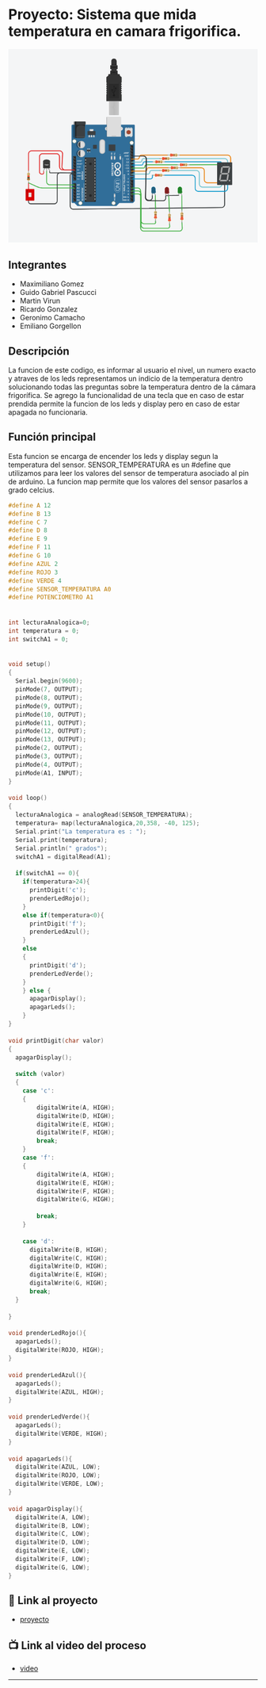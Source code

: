 # Proyecto: Sistema que mida temperatura en camara frigorifica.
![Tinkercad](./img/proyecto.png)

## Integrantes 
- Maximiliano Gomez
- Guido Gabriel Pascucci
- Martin Virun
- Ricardo Gonzalez
- Geronimo Camacho
- Emiliano Gorgellon

## Descripción
La funcion de este codigo, es informar al usuario el nivel, un numero exacto y atraves de los leds representamos un indicio de la temperatura dentro
solucionando todas las preguntas sobre la temperatura dentro de la cámara frigorífica.
Se agrego la funcionalidad de una tecla que en caso de estar prendida permite la funcion de los leds y display pero en caso de estar apagada no funcionaria.

## Función principal
Esta funcion se encarga de encender los leds y display segun la temperatura del sensor.
SENSOR_TEMPERATURA es un #define que utilizamos para leer los valores del sensor de temperatura asociado al pin de arduino. La funcion map permite que los valores del sensor pasarlos a grado celcius.


~~~ c (lenguaje en el que esta escrito)
#define A 12
#define B 13
#define C 7
#define D 8
#define E 9
#define F 11
#define G 10
#define AZUL 2
#define ROJO 3
#define VERDE 4
#define SENSOR_TEMPERATURA A0
#define POTENCIOMETRO A1


int lecturaAnalogica=0;
int temperatura = 0;
int switchA1 = 0;


void setup()
{
  Serial.begin(9600);
  pinMode(7, OUTPUT);
  pinMode(8, OUTPUT);
  pinMode(9, OUTPUT);
  pinMode(10, OUTPUT);
  pinMode(11, OUTPUT);
  pinMode(12, OUTPUT);
  pinMode(13, OUTPUT);
  pinMode(2, OUTPUT);
  pinMode(3, OUTPUT);
  pinMode(4, OUTPUT);
  pinMode(A1, INPUT);
}

void loop()
{
  lecturaAnalogica = analogRead(SENSOR_TEMPERATURA);
  temperatura= map(lecturaAnalogica,20,358, -40, 125);
  Serial.print("La temperatura es : ");
  Serial.print(temperatura);
  Serial.println(" grados");
  switchA1 = digitalRead(A1);
  
  if(switchA1 == 0){
  	if(temperatura>24){
      printDigit('c');
      prenderLedRojo();
  	} 
  	else if(temperatura<0){
      printDigit('f');
      prenderLedAzul();
  	}
  	else
  	{
      printDigit('d');
      prenderLedVerde();
  	}
  	} else {
      apagarDisplay();
      apagarLeds();
  	}
}

void printDigit(char valor)
{
  apagarDisplay();
  
  switch (valor)
  {
  	case 'c':
  	{
        digitalWrite(A, HIGH);
 	    digitalWrite(D, HIGH);
        digitalWrite(E, HIGH);
        digitalWrite(F, HIGH);
      	break;
  	}
    case 'f':
  	{
        digitalWrite(A, HIGH);
        digitalWrite(E, HIGH);
        digitalWrite(F, HIGH);
        digitalWrite(G, HIGH);
      	
      	break;
  	}
  
    case 'd':
      digitalWrite(B, HIGH);
   	  digitalWrite(C, HIGH);
      digitalWrite(D, HIGH);
      digitalWrite(E, HIGH);
      digitalWrite(G, HIGH);
      break;
  }

}

void prenderLedRojo(){
  apagarLeds();
  digitalWrite(ROJO, HIGH);
}

void prenderLedAzul(){
  apagarLeds();
  digitalWrite(AZUL, HIGH);
}

void prenderLedVerde(){
  apagarLeds();
  digitalWrite(VERDE, HIGH);
}

void apagarLeds(){
  digitalWrite(AZUL, LOW);
  digitalWrite(ROJO, LOW);
  digitalWrite(VERDE, LOW);
}

void apagarDisplay(){
  digitalWrite(A, LOW);
  digitalWrite(B, LOW);
  digitalWrite(C, LOW);
  digitalWrite(D, LOW);
  digitalWrite(E, LOW);
  digitalWrite(F, LOW);
  digitalWrite(G, LOW);
}

~~~

## :robot: Link al proyecto
- [proyecto](https://www.tinkercad.com/things/0U31T13dKQe-copy-of-empresa-frigorifica/editel?sharecode=Cw90pNXzL8RvYcMZEbBVsAhTxGaJD3d-tG8ycUFVjGc)
## :tv: Link al video del proceso
- [video](https://www.youtube.com/watch?v=CsbndeN2B_U)

---
